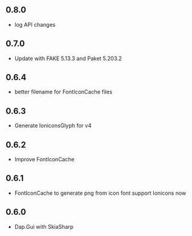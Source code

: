 ## 0.8.0
* log API changes

## 0.7.0
* Update with FAKE 5.13.3 and Paket 5.203.2

## 0.6.4
* better filename for FontIconCache files

## 0.6.3
* Generate IoniconsGlyph for v4

## 0.6.2
* Improve FontIconCache

## 0.6.1
* FontIconCache to generate png from icon font support Ionicons now

## 0.6.0
* Dap.Gui with SkiaSharp